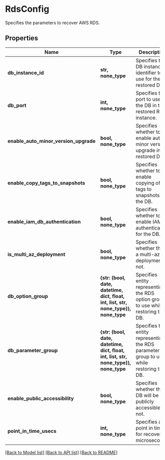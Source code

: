 # RdsConfig

Specifies the parameters to recover AWS RDS.

## Properties
Name | Type | Description | Notes
------------ | ------------- | ------------- | -------------
**db_instance_id** | **str, none_type** | Specifies the DB instance identifier to use for the restored DB. | 
**db_port** | **int, none_type** | Specifies the port to use for the DB in the restored RDS instance. | 
**enable_auto_minor_version_upgrade** | **bool, none_type** | Specifies whether to enable auto minor version upgrade in the restored DB. | 
**enable_copy_tags_to_snapshots** | **bool, none_type** | Specifies whether to enable copying of tags to snapshots of the DB. | 
**enable_iam_db_authentication** | **bool, none_type** | Specifies whether to enable IAM authentication for the DB. | 
**is_multi_az_deployment** | **bool, none_type** | Specifies whether this is a multi-az deployment or not. | 
**db_option_group** | **{str: (bool, date, datetime, dict, float, int, list, str, none_type)}, none_type** | Specifies entity representing the RDS option group to use while restoring the DB. | [optional] 
**db_parameter_group** | **{str: (bool, date, datetime, dict, float, int, list, str, none_type)}, none_type** | Specifies the entity representing the RDS parameter group to use while restoring the DB. | [optional] 
**enable_public_accessibility** | **bool, none_type** | Specifies whether this DB will be publicly accessible or not. | [optional] 
**point_in_time_usecs** | **int, none_type** | Specifies a point in time for recovery in microseconds. | [optional] 

[[Back to Model list]](../README.md#documentation-for-models) [[Back to API list]](../README.md#documentation-for-api-endpoints) [[Back to README]](../README.md)



